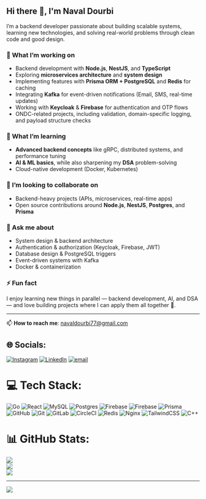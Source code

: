 ## Hi there 👋, I'm Naval Dourbi

I’m a backend developer passionate about building scalable systems, learning new technologies, and solving real-world problems through clean code and good design.  

### 🔭 What I’m working on
- Backend development with **Node.js**, **NestJS**, and **TypeScript**
- Exploring **microservices architecture** and **system design**
- Implementing features with **Prisma ORM + PostgreSQL** and **Redis** for caching
- Integrating **Kafka** for event-driven notifications (Email, SMS, real-time updates)
- Working with **Keycloak** & **Firebase** for authentication and OTP flows
- ONDC-related projects, including validation, domain-specific logging, and payload structure checks

### 🌱 What I’m learning
- **Advanced backend concepts** like gRPC, distributed systems, and performance tuning  
- **AI & ML basics**, while also sharpening my **DSA** problem-solving  
- Cloud-native development (Docker, Kubernetes)

### 👯 I’m looking to collaborate on
- Backend-heavy projects (APIs, microservices, real-time apps)  
- Open source contributions around **Node.js**, **NestJS**, **Postgres**, and **Prisma**

### 💬 Ask me about
- System design & backend architecture  
- Authentication & authorization (Keycloak, Firebase, JWT)  
- Database design & PostgreSQL triggers  
- Event-driven systems with Kafka  
- Docker & containerization  

### ⚡ Fun fact
I enjoy learning new things in parallel — backend development, AI, and DSA — and love building projects where I can apply them all together 🚀.

---

📫 **How to reach me**: navaldourbi77@gmail.com


## 🌐 Socials:
[![Instagram](https://img.shields.io/badge/Instagram-%23E4405F.svg?logo=Instagram&logoColor=white)](https://instagram.com/dourbinaval) [![LinkedIn](https://img.shields.io/badge/LinkedIn-%230077B5.svg?logo=linkedin&logoColor=white)](https://linkedin.com/in/https://www.linkedin.com/in/navaldourbi/) [![email](https://img.shields.io/badge/Email-D14836?logo=gmail&logoColor=white)](mailto:navaldourbi77@gmail.com) 

# 💻 Tech Stack:
![Go](https://img.shields.io/badge/go-%2300ADD8.svg?style=for-the-badge&logo=go&logoColor=white) ![React](https://img.shields.io/badge/react-%2320232a.svg?style=for-the-badge&logo=react&logoColor=%2361DAFB) ![MySQL](https://img.shields.io/badge/mysql-4479A1.svg?style=for-the-badge&logo=mysql&logoColor=white) ![Postgres](https://img.shields.io/badge/postgres-%23316192.svg?style=for-the-badge&logo=postgresql&logoColor=white) ![Firebase](https://img.shields.io/badge/firebase-%23039BE5.svg?style=for-the-badge&logo=firebase) ![Firebase](https://img.shields.io/badge/firebase-a08021?style=for-the-badge&logo=firebase&logoColor=ffcd34) ![Prisma](https://img.shields.io/badge/Prisma-3982CE?style=for-the-badge&logo=Prisma&logoColor=white) ![GitHub](https://img.shields.io/badge/github-%23121011.svg?style=for-the-badge&logo=github&logoColor=white) ![Git](https://img.shields.io/badge/git-%23F05033.svg?style=for-the-badge&logo=git&logoColor=white) ![GitLab](https://img.shields.io/badge/gitlab-%23181717.svg?style=for-the-badge&logo=gitlab&logoColor=white) ![CircleCI](https://img.shields.io/badge/circleci-%23161616.svg?style=for-the-badge&logo=circleci&logoColor=white) ![Redis](https://img.shields.io/badge/redis-%23DD0031.svg?style=for-the-badge&logo=redis&logoColor=white) ![Nginx](https://img.shields.io/badge/nginx-%23009639.svg?style=for-the-badge&logo=nginx&logoColor=white) ![TailwindCSS](https://img.shields.io/badge/tailwindcss-%2338B2AC.svg?style=for-the-badge&logo=tailwind-css&logoColor=white) ![C++](https://img.shields.io/badge/c++-%2300599C.svg?style=for-the-badge&logo=c%2B%2B&logoColor=white)
# 📊 GitHub Stats:
![](https://github-readme-stats.vercel.app/api?username=dourbinav&theme=dark&hide_border=false&include_all_commits=false&count_private=false)<br/>
![](https://nirzak-streak-stats.vercel.app/?user=dourbinav&theme=dark&hide_border=false)<br/>
![](https://github-readme-stats.vercel.app/api/top-langs/?username=dourbinav&theme=dark&hide_border=false&include_all_commits=false&count_private=false&layout=compact)

---
[![](https://visitcount.itsvg.in/api?id=dourbinav&icon=2&color=1)](https://visitcount.itsvg.in)

<!-- Proudly created with GPRM ( https://gprm.itsvg.in ) -->
